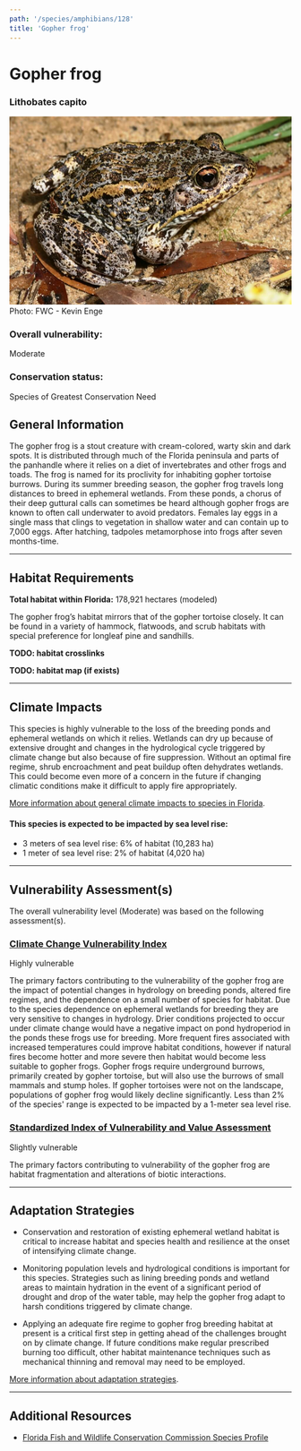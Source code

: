 ```yaml
---
path: '/species/amphibians/128'
title: 'Gopher frog'
---
```


# Gopher frog

### Lithobates capito

<div id="TopSection">

<div class="header-photo"><img src="128.jpg" alt="Photo for Gopher frog"/>
<figcaption>Photo: FWC - Kevin Enge</figcaption></div>

<div>

### Overall vulnerability:

<div class="vulnerability vulnerability-moderate">Moderate</div>

### Conservation status:

Species of Greatest Conservation Need

</div>
</div>

## General Information

The gopher frog is a stout creature with cream-colored, warty skin and dark spots.  It is distributed through much of the Florida peninsula and parts of the panhandle where it relies on a diet of invertebrates and other frogs and toads.  The frog is named for its proclivity for inhabiting gopher tortoise burrows.  During its summer breeding season, the gopher frog travels long distances to breed in ephemeral wetlands.  From these ponds, a chorus of their deep guttural calls can sometimes be heard although gopher frogs are known to often call underwater to avoid predators.  Females lay eggs in a single mass that clings to vegetation in shallow water and can contain up to 7,000 eggs.  After hatching, tadpoles metamorphose into frogs after seven months-time.

<hr />

## Habitat Requirements

**Total habitat within Florida:** 178,921 hectares (modeled)

The gopher frog’s habitat mirrors that of the gopher tortoise closely.  It can be found in a variety of hammock, flatwoods, and scrub habitats with special preference for longleaf pine and sandhills.

**TODO: habitat crosslinks**

**TODO: habitat map (if exists)**

<hr />

## Climate Impacts

This species is highly vulnerable to the loss of the breeding ponds and ephemeral wetlands on which it relies.  Wetlands can dry up because of extensive drought and changes in the hydrological cycle triggered by climate change but also because of fire suppression.  Without an optimal fire regime, shrub encroachment and peat buildup often dehydrates wetlands.  This could become even more of a concern in the future if changing climatic conditions make it difficult to apply fire appropriately.

[More information about general climate impacts to species in Florida](/impacts/species).


#### This species is expected to be impacted by sea level rise:

- 3 meters of sea level rise: 6% of habitat (10,283 ha)
- 1 meter of sea level rise: 2% of habitat (4,020 ha)
    

<hr />

## Vulnerability Assessment(s)

The overall vulnerability level (Moderate) was based on the following assessment(s).
#### 
<div class="vulnerability-header">
<h3><a href="/impacts/vulnerability/ccvi">Climate Change Vulnerability Index</a></h3>
<div class="vulnerability vulnerability-high">Highly vulnerable</div>
</div> 

The primary factors contributing to the vulnerability of the gopher frog are the impact of potential changes in hydrology on breeding ponds, altered fire regimes, and the dependence on a small number of species for habitat.  Due to the species dependence on ephemeral wetlands for breeding they are very sensitive to changes in hydrology.  Drier conditions projected to occur under climate change would have a negative impact on pond hydroperiod in the ponds these frogs use for breeding.  More frequent fires associated with increased temperatures could improve habitat conditions, however if natural fires become hotter and more severe then habitat would become less suitable to gopher frogs.  Gopher frogs require underground burrows, primarily created by gopher tortoise, but will also use the burrows of small mammals and stump holes.  If gopher tortoises were not on the landscape, populations of gopher frog would likely decline significantly. Less than 2% of the species' range is expected to be impacted by a 1-meter sea level rise.

#### 
<div class="vulnerability-header">
<h3><a href="/impacts/vulnerability/sivva/species">Standardized Index of Vulnerability and Value Assessment</a></h3>
<div class="vulnerability vulnerability-slight">Slightly vulnerable</div>
</div> 

The primary factors contributing to vulnerability of the gopher frog are habitat fragmentation and alterations of biotic interactions.


<hr />

## Adaptation Strategies

- Conservation and restoration of existing ephemeral wetland habitat is critical to increase habitat and species health and resilience at the onset of intensifying climate change.

- Monitoring population levels and hydrological conditions is important for this species.  Strategies such as lining breeding ponds and wetland areas to maintain hydration in the event of a significant period of drought and drop of the water table, may help the gopher frog adapt to harsh conditions triggered by climate change.

- Applying an adequate fire regime to gopher frog breeding habitat at present is a critical first step in getting ahead of the challenges brought on by climate change.  If future conditions make regular prescribed burning too difficult, other habitat maintenance techniques such as mechanical thinning and removal may need to be employed.

[More information about adaptation strategies](/strategies).

<hr />


## Additional Resources

- [Florida Fish and Wildlife Conservation Commission Species Profile](https://myfwc.com/wildlifehabitats/profiles/amphibians/gopher-frog/)
